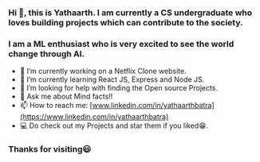### Hi 👋, this is Yathaarth. I am currently a CS undergraduate who loves building projects which can contribute to the society.
### I am a ML enthusiast who is very excited to see the world change through AI.





- 🔭 I’m currently working on a Netflix Clone website.
- 🌱 I’m currently learning React JS, Express and Node JS.
- 🤔 I’m looking for help with finding the Open source Projects.
- 💬 Ask me about Mind facts!!
- 📫 How to reach me: [www.linkedin.com/in/yathaarthbatra](https://www.linkedin.com/in/yathaarthbatra)
- 💻 Do check out my Projects and star them if you liked😁.

### Thanks for visiting😃


